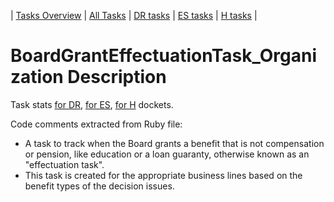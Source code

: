 | [Tasks Overview](../tasks-overview.md) | [All Tasks](../alltasks.md) | [DR tasks](../docket-DR/tasklist.md) | [ES tasks](../docket-ES/tasklist.md) | [H tasks](../docket-H/tasklist.md) |

# BoardGrantEffectuationTask_Organization Description

Task stats [for DR](../docket-DR/BoardGrantEffectuationTask_Organization.md), [for ES](../docket-ES/BoardGrantEffectuationTask_Organization.md), [for H](../docket-H/BoardGrantEffectuationTask_Organization.md) dockets.

<!-- class_comments:begin -->
<!-- Do not modify within this block; modify associated rb file instead and run comments_to_descriptions.py. -->
Code comments extracted from Ruby file:
* A task to track when the Board grants a benefit that is not compensation or pension,
  like education or a loan guaranty, otherwise known as an "effectuation task".
* This task is created for the appropriate business lines based on the benefit types of the decision issues.
<!-- class_comments:end -->


